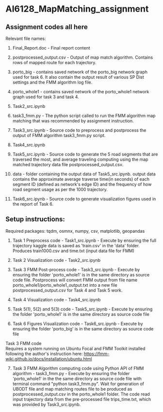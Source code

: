 # AI6128_MapMatching_assignment 

## Assignment codes all here  
Relevant file names:  
  
1. Final_Report.doc - Final report content  
  
2. postprocessed_output.csv - Output of map match algorithm. Contains rows of mapped route for each trajectory.  
  
3. porto_big - contains saved network of the porto_big network graph used for task 6. It also contain the output result of various SP Dist settings and the FMM algorithm log file.  
  
4. porto_whole1 - contains saved network of the porto_whole1 network graph used for task 3 and task 4.  
  
5. Task2_src.ipynb  
  
6. task3_fmm.py - The python script called to run the FMM algorithm map matching that was recommended by assignment instruction.  
  
7. Task3_src.ipynb - Source code to preprocess and postprocess the output of FMM algorithm task3_fmm.py script.  
  
8. Task4_src.ipynb  
  
9. Task5_src.ipynb - Source code to generate the 5 road segments that are traversed the most, and average traveling computing using the map matched trajectory data file postprocessed_output.csv.  
  
10. data - folder containing the output data of Task5_src.ipynb. output data contains the approximate average traverse time(in seconds) of each segment ID (defined as network's edge ID) and the frequency of how road segment usage as per the 1000 trajectory.  
  
11. Task6_src.ipynb - Source code to generate visualization figures used in the report of Task 6.  
  
## Setup instructions:
Required packages: tqdm, osmnx, numpy, csv, matplotlib, geopandas  
  
1. Task 1 Preprocess code - Task1_src.ipynb - Execute by ensuring the full trajectory kaggle data is saved as 'train.csv' in the 'data' folder. Produces train1000.csv and time.txt (input data file for FMM)   
  
2. Task 2 Visualization code - Task2_src.ipynb  
  
3. Task 3 FMM Post-process code - Task3_src.ipynb - Execute by ensuring the folder 'porto_whole1' is in the same directory as source code file.
Postprocess will convert FMM output from file name porto_whole1/porto_whole1_output.txt into a new file postprocessed_output.csv for Task 4 and Task 5 work.  
  
4. Task 4 Visualization code - Task4_src.ipynb  
  
5. Task 5(1), 5(2) and 5(3) code - Task5_src.ipynb - Execute by ensuring the folder 'porto_whole1' is in the same directory as source code file  
  
6. Task 6 Figures Visualization code - Task6_src.ipynb - Execute by ensuring the folder 'porto_big' is in the same directory as source code file  
  
  
Task 3 FMM code  
Requires a system running on Ubuntu Focal and FMM Toolkit installed following the author's instruction here: https://fmm-wiki.github.io/docs/installation/ubuntu.html   
  
7. Task 3 FMM Algorithm computing code using Python API of FMM algorithm - task3_fmm.py - Execute by ensuring the folder 'porto_whole1' in the the same directory as source code file with terminal command "python task3_fmm.py". 
Wait for generation of UBODT file and map matching routes file to be produced as postprocessed_output.csv in the porto_whole1 folder. The code read input trajectory data from the pre-processed file trips_time.txt, which was provided by Task3_src.ipynb.    
